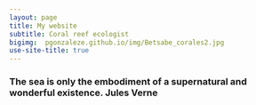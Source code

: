 ```yaml
---
layout: page
title: My website
subtitle: Coral reef ecologist
bigimg:  pgonzaleze.github.io/img/Betsabe_corales2.jpg 
use-site-title: true
---
```


### The sea is only the embodiment of a supernatural and wonderful existence.   Jules Verne

